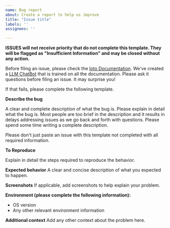 ```yaml
---
name: Bug report
about: Create a report to help us improve
title: "Issue title"
labels: ''
assignees: ''

---
```


**ISSUES will not receive priority that do not complete this template. They will be flagged as "Insufficient Information" and may be closed without any action.**

Before filing an issue, please check the [Ioto Documentation](https://www.embedthis.com/doc/). We've created a [LLM ChatBot](https://www.embedthis.com/doc/chat/bot.html) that is trained on all the documentation. Please ask it questions before filing an issue. It may surprise you!

If that fails, please complete the following template.

**Describe the bug**

A clear and complete description of what the bug is. Please explain in detail what the bug is. Most people are too brief in the description and it results in delays addressing issues as we go back and forth with questions. Please spend some time writing a complete description.

Please don't just paste an issue with this template not completed with all required information.

**To Reproduce**

Explain in detail the steps required to reproduce the behavior.

**Expected behavior**
A clear and concise description of what you expected to happen.

**Screenshots**
If applicable, add screenshots to help explain your problem.

**Environment (please complete the following information):**
 - OS version
 - Any other relevant environment information

**Additional context**
Add any other context about the problem here.
